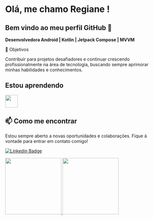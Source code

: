 # Olá, me chamo Regiane ! 
## Bem vindo ao meu perfil GitHub 👋

**Desenvolvedora Android | Kotlin | Jetpack Compose | MVVM**

🎯 Objetivos 

Contribuir para projetos desafiadores e continuar crescendo profissionalmente na área de tecnologia, buscando sempre aprimorar minhas habilidades e conhecimentos.


## Estou aprendendo

<img src="https://cdn.jsdelivr.net/gh/devicons/devicon@latest/icons/flutter/flutter-original.svg" width="40" height="40" />


## 📫 Como me encontrar

Estou sempre aberto a novas oportunidades e colaborações. Fique à vontade para entrar em contato comigo!

[![Linkedin Badge](https://img.shields.io/badge/-LinkedIn-blue?style=flat-square&logo=Linkedin&logoColor=white&link=https://www.linkedin.com/in/regiane-althoff/)](https://www.linkedin.com/in/regiane-althoff/)

<div>
<a href="https://github.com/RegianeF">
<img loading="lazy" height="180em" src="https://github-readme-stats.vercel.app/api/top-langs/?username=RegianeF&layout=compact&langs_count=7&theme=dracula"/>
<img loading="lazy" height="180em" src="https://github-readme-stats.vercel.app/api?username=RegianeF&show_icons=true&theme=dracula&include_all_commits=true&count_private=true&hide=stars"/>
</div>
